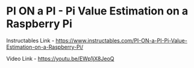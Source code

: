 # PI ON a PI - Pi Value Estimation on a Raspberry Pi

Instructables Link - https://www.instructables.com/PI-ON-a-PI-Pi-Value-Estimation-on-a-Raspberry-Pi/

Video Link - https://youtu.be/EWp1jX8JeoQ